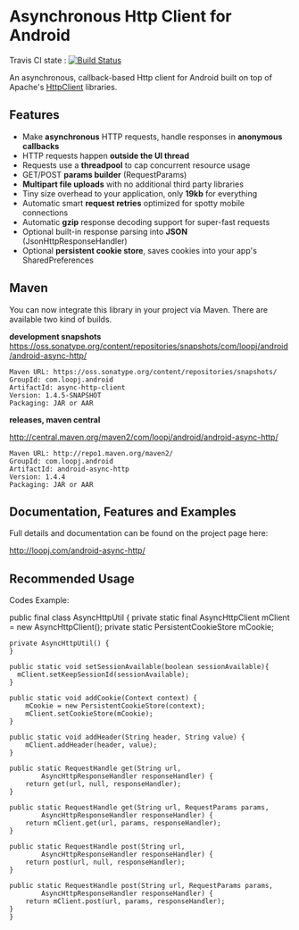 Asynchronous Http Client for Android
====================================

Travis CI state : [![Build Status](https://travis-ci.org/loopj/android-async-http.png?branch=master)](https://travis-ci.org/loopj/android-async-http)

An asynchronous, callback-based Http client for Android built on top of Apache's [HttpClient](http://hc.apache.org/httpcomponents-client-ga/) libraries.


Features
--------
- Make **asynchronous** HTTP requests, handle responses in **anonymous callbacks**
- HTTP requests happen **outside the UI thread**
- Requests use a **threadpool** to cap concurrent resource usage
- GET/POST **params builder** (RequestParams)
- **Multipart file uploads** with no additional third party libraries
- Tiny size overhead to your application, only **19kb** for everything
- Automatic smart **request retries** optimized for spotty mobile connections
- Automatic **gzip** response decoding support for super-fast requests
- Optional built-in response parsing into **JSON** (JsonHttpResponseHandler)
- Optional **persistent cookie store**, saves cookies into your app's SharedPreferences

Maven
-----
You can now integrate this library in your project via Maven. There are available two kind of builds.

**development snapshots**
https://oss.sonatype.org/content/repositories/snapshots/com/loopj/android/android-async-http/
```
Maven URL: https://oss.sonatype.org/content/repositories/snapshots/
GroupId: com.loopj.android
ArtifactId: async-http-client
Version: 1.4.5-SNAPSHOT
Packaging: JAR or AAR
```

**releases, maven central**

http://central.maven.org/maven2/com/loopj/android/android-async-http/
```
Maven URL: http://repo1.maven.org/maven2/
GroupId: com.loopj.android
ArtifactId: android-async-http
Version: 1.4.4
Packaging: JAR or AAR
```

Documentation, Features and Examples
------------------------------------
Full details and documentation can be found on the project page here:

http://loopj.com/android-async-http/

Recommended Usage
------------------------------------
Codes Example:

public final class AsyncHttpUtil {
	private static final AsyncHttpClient mClient = new AsyncHttpClient();
	private static PersistentCookieStore mCookie;

	private AsyncHttpUtil() {
	}
	
	public static void setSessionAvailable(boolean sessionAvailable){
	  mClient.setKeepSessionId(sessionAvailable);
	}

	public static void addCookie(Context context) {
		mCookie = new PersistentCookieStore(context);
		mClient.setCookieStore(mCookie);
	}

	public static void addHeader(String header, String value) {
		mClient.addHeader(header, value);
	}

	public static RequestHandle get(String url,
			AsyncHttpResponseHandler responseHandler) {
		return get(url, null, responseHandler);
	}

	public static RequestHandle get(String url, RequestParams params,
			AsyncHttpResponseHandler responseHandler) {
		return mClient.get(url, params, responseHandler);
	}

	public static RequestHandle post(String url,
			AsyncHttpResponseHandler responseHandler) {
		return post(url, null, responseHandler);
	}

	public static RequestHandle post(String url, RequestParams params,
			AsyncHttpResponseHandler responseHandler) {
		return mClient.post(url, params, responseHandler);
	}
	}
